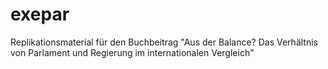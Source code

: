 # exepar
Replikationsmaterial für den Buchbeitrag "Aus der Balance? Das Verhältnis von Parlament und Regierung im internationalen Vergleich"
